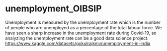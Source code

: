 # unemployment_OIBSIP
Unemployment is measured by the unemployment rate which is the number of people
who are unemployed as a percentage of the total labour force. We have seen a sharp
increase in the unemployment rate during Covid-19, so analyzing the unemployment rate
can be a good data science project. 
https://www.kaggle.com/datasets/gokulrajkmv/unemployment-in-india
